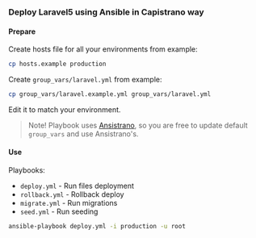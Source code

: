 ### Deploy Laravel5 using Ansible in Capistrano way

#### Prepare

Create hosts file for all your environments from example:

```bash
cp hosts.example production
```

Create `group_vars/laravel.yml` from example:

```bash
cp group_vars/laravel.example.yml group_vars/laravel.yml
```

Edit it to match your environment.

> Note! Playbook uses [Ansistrano](http://ansistrano.com/), so you are free to update default `group_vars` and use Ansistrano's.

#### Use

Playbooks:

- `deploy.yml` - Run files deployment
- `rollback.yml` - Rollback deploy
- `migrate.yml` - Run migrations
- `seed.yml` - Run seeding

```bash
ansible-playbook deploy.yml -i production -u root
```
